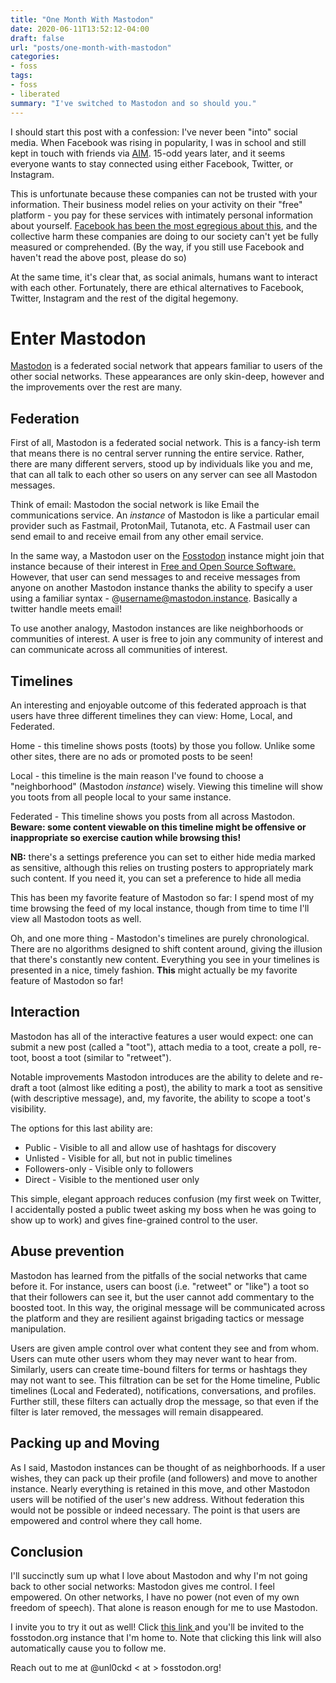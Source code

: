 ```yaml
---
title: "One Month With Mastodon"
date: 2020-06-11T13:52:12-04:00
draft: false
url: "posts/one-month-with-mastodon"
categories:
- foss
tags: 
- foss
- liberated
summary: "I've switched to Mastodon and so should you."
---
```


I should start this post with a confession: I've never been "into" social media.
When Facebook was rising in popularity, I was in school and still kept in touch
with friends via [AIM](https://en.wikipedia.org/wiki/AIM_%28software%29). 15-odd
years later, and it seems everyone wants to stay connected using either
Facebook, Twitter, or Instagram.

This is unfortunate because these companies can not be trusted with your
information. Their business model relies on your activity on their "free"
platform - you pay for these services with intimately personal information about
yourself. [Facebook has been the most egregious about
this](https://salimvirani.com/facebook/), and the collective harm these
companies are doing to our society can't yet be fully measured or comprehended.
(By the way, if you still use Facebook and haven't read the above post, please
do so)

At the same time, it's clear that, as social animals, humans want to interact
with each other. Fortunately, there are ethical alternatives to Facebook,
Twitter, Instagram and the rest of the digital hegemony.

# Enter Mastodon

[Mastodon](https://joinmastodon.org/ "Mastodon, the federated social network")
is a federated social network that appears familiar to users of the other social
networks. These appearances are only skin-deep, however and the improvements
over the rest are many.

## Federation

First of all, Mastodon is a federated social network. This is a fancy-ish term
that means there is no central server running the entire service. Rather, there
are many different servers, stood up by individuals like you and me, that can
all talk to each other so users on any server can see all Mastodon messages.

Think of email: Mastodon the social network is like Email the communications
service. An _instance_ of Mastodon is like a particular email provider such as
Fastmail, ProtonMail, Tutanota, etc. A Fastmail user can send email to and
receive email from any other email service.

In the same way, a Mastodon user on the [Fosstodon](https://fosstodon.org/about
"Fosstodon Mastodon Instance") instance might join that instance because of
their interest in [Free and Open Source
Software.](https://www.gnu.org/philosophy/free-sw.en.html "GNU article
describing what Free and Open Source Software is") However, that user can send
messages to and receive messages from anyone on another Mastodon instance thanks
the ability to specify a user using a familiar syntax -
@username@mastodon.instance. Basically a twitter handle meets email!

To use another analogy, Mastodon instances are like neighborhoods or communities
of interest. A user is free to join any community of interest and can
communicate across all communities of interest.

## Timelines

An interesting and enjoyable outcome of this federated approach is that users
have three different timelines they can view: Home, Local, and Federated.

Home - this timeline shows posts (toots) by those you follow. Unlike some other
sites, there are no ads or promoted posts to be seen!

Local - this timeline is the main reason I've found to choose a "neighborhood"
(Mastodon _instance_) wisely. Viewing this timeline will show you toots from all
people local to your same instance.

Federated - This timeline shows you posts from all across Mastodon. __Beware:
some content viewable on this timeline might be offensive or inappropriate so
exercise caution while browsing this!__ 

__NB:__ there's a settings preference you
can set to either hide media marked as sensitive, although this relies on
trusting posters to appropriately mark such content. If you need it, you can set
a preference to hide all media

This has been my favorite feature of Mastodon so far: I spend most of my time
browsing the feed of my local instance, though from time to time I'll view all
Mastodon toots as well.

Oh, and one more thing - Mastodon's timelines are purely chronological. There
are no algorithms designed to shift content around, giving the illusion that
there's constantly new content. Everything you see in your timelines is
presented in a nice, timely fashion. __This__ might actually be my favorite
feature of Mastodon so far!

## Interaction

Mastodon has all of the interactive features a user would expect: one can submit
a new post (called a "toot"), attach media to a toot, create a poll, re-toot,
boost a toot (similar to "retweet").

Notable improvements Mastodon introduces are the ability to delete and
re-draft a toot (almost like editing a post), the ability to mark a toot as
sensitive (with descriptive message), and, my favorite, the ability to scope a
toot's visibility. 

The options for this last ability are:

* Public - Visible to all and allow use of hashtags for discovery
* Unlisted - Visible for all, but not in public timelines
* Followers-only - Visible only to followers
* Direct - Visible to the mentioned user only

This simple, elegant approach reduces confusion (my first week on Twitter, I
accidentally posted a public tweet asking my boss when he was going to show up
to work) and gives fine-grained control to the user. 

## Abuse prevention

Mastodon has learned from the pitfalls of the social networks that came before
it. For instance, users can boost (i.e. "retweet" or "like") a toot so that
their followers can see it, but the user cannot add commentary to the boosted
toot. In this way, the original message will be communicated across the platform
and they are resilient against brigading tactics or message manipulation.

Users are given ample control over what content they see and from whom. Users
can mute other users whom they may never want to hear from. Similarly, users can
create time-bound filters for terms or hashtags they may not want to see. This
filtration can be set for the Home timeline, Public timelines (Local and
Federated), notifications, conversations, and profiles. Further still, these
filters can actually drop the message, so that even if the filter is later
removed, the messages will remain disappeared.

## Packing up and Moving

As I said, Mastodon instances can be thought of as neighborhoods. If a user
wishes, they can pack up their profile (and followers) and move to another
instance. Nearly everything is retained in this move, and other Mastodon users
will be notified of the user's new address. Without federation this would not be
possible or indeed necessary. The point is that users are empowered and control
where they call home.

## Conclusion

I'll succinctly sum up what I love about Mastodon and why I'm not going back to
other social networks: Mastodon gives me control. I feel empowered. On other
networks, I have no power (not even of my own freedom of speech). That alone is
reason enough for me to use Mastodon.

I invite you to try it out as well! Click [this link
](https://fosstodon.org/invite/Xm4M6ebi "My invitation link to the Fosstodon
Mastodon instance")and you'll be invited to the fosstodon.org instance that I'm
home to. Note that clicking this link will also automatically cause you to
follow me. 

Reach out to me at @unl0ckd < at > fosstodon.org! 
